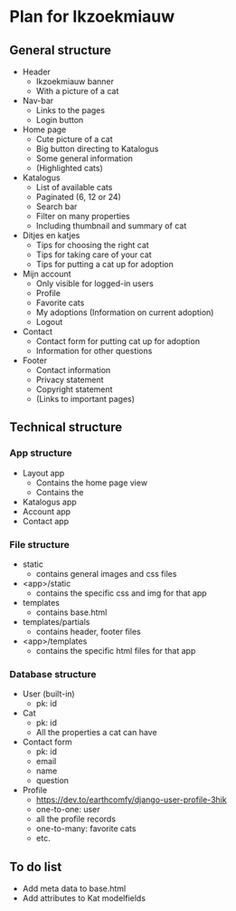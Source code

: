 # Plan for Ikzoekmiauw

## General structure
- Header
    - Ikzoekmiauw banner
    - With a picture of a cat
- Nav-bar 
    - Links to the pages
    - Login button
- Home page
    - Cute picture of a cat
    - Big button directing to Katalogus
    - Some general information
    - (Highlighted cats)
- Katalogus
    - List of available cats
    - Paginated (6, 12 or 24)
    - Search bar
    - Filter on many properties
    - Including thumbnail and summary of cat
- Ditjes en katjes
    - Tips for choosing the right cat
    - Tips for taking care of your cat
    - Tips for putting a cat up for adoption
- Mijn account
    - Only visible for logged-in users
    - Profile
    - Favorite cats
    - My adoptions (Information on current adoption)
    - Logout
- Contact 
    - Contact form for putting cat up for adoption
    - Information for other questions
- Footer
    - Contact information
    - Privacy statement
    - Copyright statement
    - (Links to important pages)



## Technical structure
### App structure
- Layout app
    - Contains the home page view
    - Contains the 
- Katalogus app
- Account app
- Contact app

### File structure
- static
    - contains general images and css files
- \<app\>/static
    - contains the specific css and img for that app
- templates
    - contains base.html
- templates/partials
    - contains header, footer files
- \<app\>/templates
    - contains the specific html files for that app


### Database structure
- User (built-in)
    - pk: id
- Cat
    - pk: id
    - All the properties a cat can have
- Contact form
    - pk: id
    - email
    - name
    - question
- Profile
    - https://dev.to/earthcomfy/django-user-profile-3hik
    - one-to-one: user
    - all the profile records
    - one-to-many: favorite cats
    - etc.



## To do list
- Add meta data to base.html
- Add attributes to Kat modelfields